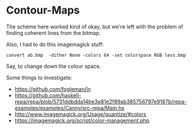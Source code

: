 # Contour-Maps

The scheme here worked kind of okay, but we're left with the problem of
finding coherent lines from the bitmap.

Also, I had to do this imagemagick stuff:

```
convert ab.bmp  -dither None -colors 64 -set colorspace RGB less.bmp
```

Say, to change down the colour space.

Some things to investigate:

- https://github.com/fogleman/ln
- https://github.com/haskell-repa/repa/blob/5731ddbdda14be3e81e2f89ab385756797e9187b/repa-examples/examples/Canny/src-repa/Main.hs
- http://www.imagemagick.org/Usage/quantize/#colors
- https://imagemagick.org/script/color-management.php
